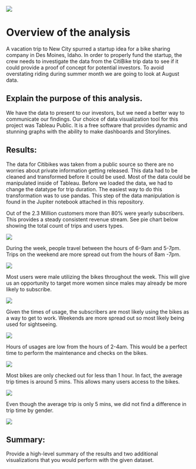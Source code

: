 
![](citi-bike_rush_hour.jpeg)

# Overview of the analysis

A vacation trip to New City spurred a startup idea for a bike sharing company in Des Moines, Idaho.  In order to properly fund the startup, the crew needs to investigate the data from the CitiBike trip data to see if it could provide a proof of concept for potential investors.  To avoid overstating riding during summer month we are going to look at August data.

## Explain the purpose of this analysis.

We have the data to present to our investors, but we need a better way to communicate our findings.  Our choice of data visualization tool for this project was Tableau Public.  It is a free software that provides dynamic and stunning graphs with the ability to make dashboards and Storylines. 

## Results: 

The data for Citibikes was taken from a public source so there are no worries about private information getting released.  This data had to be cleaned and transformed before it could be used.  Most of the data could be manipulated inside of Tableau.  Before we loaded the data, we had to change the datatype for trip duration.  The easiest way to do this transformation was to use pandas.  This step of the data manipulation is found in the Jupiter notebook attached in this repository. 

Out of the 2.3 Million customers more than 80% were yearly subscribers. This provides a steady consistent revenue stream.  See pie chart below showing the total count of trips and users types.

![](Usertype.png)

During the week, people travel between the hours of 6-9am and 5-7pm. Trips on the weekend are more spread out from the hours of 8am -7pm. 

![](Trips_weekday_hour.png)

Most users were male utilizing the bikes throughout the week. This will give us an opportunity to target more women since males may already be more likely to subscribe.

![](gender_weekday.png)

Given the times of usage, the subscribers are most likely using the bikes as a way to get to work. Weekends are more spread out so most likely being used for sightseeing.

![](gender_trips.png)

Hours of usages are low from the hours of 2-4am. This would be a perfect time to perform the maintenance and checks on the bikes.

![](August_Peak_hours.png)

Most bikes are only checked out for less than 1 hour. In fact, the average trip times is around 5 mins. This allows many users access to the bikes.

![](Checkout_times.png)

Even though the average trip is only 5 mins, we did not find a difference in trip time by gender.

![](checkout_gender.png)


## Summary: 


Provide a high-level summary of the results and two additional visualizations that you would perform with the given dataset.
